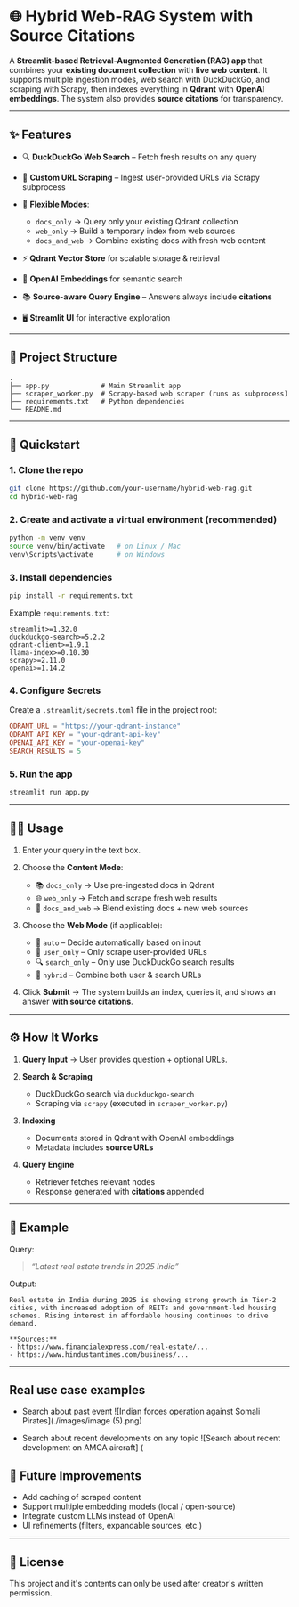 # 🌐 Hybrid Web-RAG System with Source Citations

A **Streamlit-based Retrieval-Augmented Generation (RAG) app** that combines your **existing document collection** with **live web content**. It supports multiple ingestion modes, web search with DuckDuckGo, and scraping with Scrapy, then indexes everything in **Qdrant** with **OpenAI embeddings**. The system also provides **source citations** for transparency.

---

## ✨ Features

* 🔍 **DuckDuckGo Web Search** – Fetch fresh results on any query
* 🔗 **Custom URL Scraping** – Ingest user-provided URLs via Scrapy subprocess
* 🧩 **Flexible Modes**:

  * `docs_only` → Query only your existing Qdrant collection
  * `web_only` → Build a temporary index from web sources
  * `docs_and_web` → Combine existing docs with fresh web content
* ⚡ **Qdrant Vector Store** for scalable storage & retrieval
* 🔑 **OpenAI Embeddings** for semantic search
* 📚 **Source-aware Query Engine** – Answers always include **citations**
* 🖥️ **Streamlit UI** for interactive exploration

---

## 📂 Project Structure

```
.
├── app.py             # Main Streamlit app
├── scraper_worker.py  # Scrapy-based web scraper (runs as subprocess)
├── requirements.txt   # Python dependencies
└── README.md
```

---

## 🚀 Quickstart

### 1. Clone the repo

```bash
git clone https://github.com/your-username/hybrid-web-rag.git
cd hybrid-web-rag
```

### 2. Create and activate a virtual environment (recommended)

```bash
python -m venv venv
source venv/bin/activate   # on Linux / Mac
venv\Scripts\activate      # on Windows
```

### 3. Install dependencies

```bash
pip install -r requirements.txt
```

Example `requirements.txt`:

```
streamlit>=1.32.0
duckduckgo-search>=5.2.2
qdrant-client>=1.9.1
llama-index>=0.10.30
scrapy>=2.11.0
openai>=1.14.2
```

### 4. Configure Secrets

Create a `.streamlit/secrets.toml` file in the project root:

```toml
QDRANT_URL = "https://your-qdrant-instance"
QDRANT_API_KEY = "your-qdrant-api-key"
OPENAI_API_KEY = "your-openai-key"
SEARCH_RESULTS = 5
```

### 5. Run the app

```bash
streamlit run app.py
```

---

## 🧑‍💻 Usage

1. Enter your query in the text box.
2. Choose the **Content Mode**:

   * 📚 `docs_only` → Use pre-ingested docs in Qdrant
   * 🌐 `web_only` → Fetch and scrape fresh web results
   * 🧹 `docs_and_web` → Blend existing docs + new web sources
3. Choose the **Web Mode** (if applicable):

   * 🤖 `auto` – Decide automatically based on input
   * 🔗 `user_only` – Only scrape user-provided URLs
   * 🔍 `search_only` – Only use DuckDuckGo search results
   * 🧪 `hybrid` – Combine both user & search URLs
4. Click **Submit** → The system builds an index, queries it, and shows an answer **with source citations**.

---

## ⚙️ How It Works

1. **Query Input** → User provides question + optional URLs.
2. **Search & Scraping**

   * DuckDuckGo search via `duckduckgo-search`
   * Scraping via `scrapy` (executed in `scraper_worker.py`)
3. **Indexing**

   * Documents stored in Qdrant with OpenAI embeddings
   * Metadata includes **source URLs**
4. **Query Engine**

   * Retriever fetches relevant nodes
   * Response generated with **citations** appended

---

## 📖 Example

Query:

> *“Latest real estate trends in 2025 India”*

Output:

```
Real estate in India during 2025 is showing strong growth in Tier-2 cities, with increased adoption of REITs and government-led housing schemes. Rising interest in affordable housing continues to drive demand.

**Sources:**
- https://www.financialexpress.com/real-estate/...
- https://www.hindustantimes.com/business/...
```

---
## Real use case examples

* Search about past event
![Indian forces operation against Somali Pirates](./images/image (5).png)

* Search about recent developments on any topic
![Search about recent development on AMCA aircraft] (
## 🔮 Future Improvements

* Add caching of scraped content
* Support multiple embedding models (local / open-source)
* Integrate custom LLMs instead of OpenAI
* UI refinements (filters, expandable sources, etc.)

---

## 📜 License

This project and it's contents can only be used after creator's written permission.
